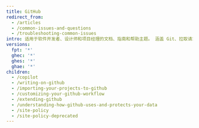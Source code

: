 ```yaml
---
title: GitHub
redirect_from:
  - /articles
  - /common-issues-and-questions
  - /troubleshooting-common-issues
intro: 适用于软件开发者、设计师和项目经理的文档、指南和帮助主题。 涵盖 Git、拉取请求、问题、wiki、gist 和充分使用 GitHub 进行开发所需的一切。
versions:
  fpt: '*'
  ghec: '*'
  ghes: '*'
  ghae: '*'
children:
  - /copilot
  - /writing-on-github
  - /importing-your-projects-to-github
  - /customizing-your-github-workflow
  - /extending-github
  - /understanding-how-github-uses-and-protects-your-data
  - /site-policy
  - /site-policy-deprecated
---
```


